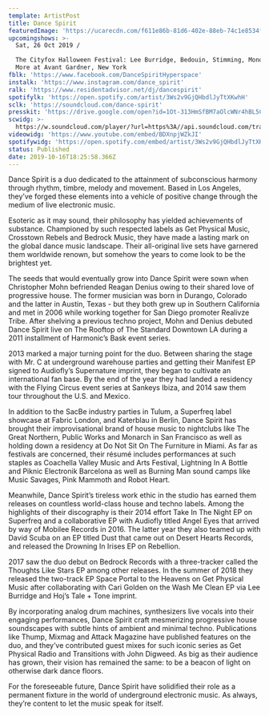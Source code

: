 ```yaml
---
template: ArtistPost
title: Dance Spirit
featuredImage: 'https://ucarecdn.com/f611e86b-81d6-402e-88eb-74c1e8534f9b/'
upcomingshows: >-
  Sat, 26 Oct 2019 /

  The Cityfox Halloween Festival: Lee Burridge, Bedouin, Stimming, Monolink &
  More at Avant Gardner, New York
fblk: 'https://www.facebook.com/DanceSpiritHyperspace'
instalk: 'https://www.instagram.com/dance_spirit'
ralk: 'https://www.residentadvisor.net/dj/dancespirit'
spotifylk: 'https://open.spotify.com/artist/3Ws2v9GjQHbdlJyTtXKwhH'
sclk: 'https://soundcloud.com/dance-spirit'
presskit: 'https://drive.google.com/open?id=1Ot-313HmSfBM7aOlcWNr4hBL5C-7oCnA'
scwidg: >-
  https://w.soundcloud.com/player/?url=https%3A//api.soundcloud.com/tracks/323236826&color=%23ff5500&auto_play=false&hide_related=false&show_comments=true&show_user=true&show_reposts=false&show_teaser=true&visual=true
videowidg: 'https://www.youtube.com/embed/BDXnpjWZkJI'
spotifywidg: 'https://open.spotify.com/embed/artist/3Ws2v9GjQHbdlJyTtXKwhH'
status: Published
date: 2019-10-16T18:25:58.366Z
---
```

Dance Spirit is a duo dedicated to the attainment of subconscious harmony through rhythm, timbre, melody and movement. Based in Los Angeles, they’ve forged these elements into a vehicle of positive change through the medium of live electronic music.

Esoteric as it may sound, their philosophy has yielded achievements of substance. Championed by such respected labels as Get Physical Music, Crosstown Rebels and Bedrock Music, they have made a lasting mark on the global dance music landscape. Their all-original live sets have garnered them worldwide renown, but somehow the years to come look to be the brightest yet.

The seeds that would eventually grow into Dance Spirit were sown when Christopher Mohn befriended Reagan Denius owing to their shared love of progressive house. The former musician was born in Durango, Colorado and the latter in Austin, Texas - but they both grew up in Southern California and met in 2006 while working together for San Diego promoter Realivze Tribe. After shelving a previous techno project, Mohn and Denius debuted Dance Spirit live on The Rooftop of The Standard Downtown LA during a 2011 installment of Harmonic’s Bask event series.

2013 marked a major turning point for the duo. Between sharing the stage with Mr. C at underground warehouse parties and getting their Manifest EP signed to Audiofly’s Supernature imprint, they began to cultivate an international fan base. By the end of the year they had landed a residency with the Flying Circus event series at Sankeys Ibiza, and 2014 saw them tour throughout the U.S. and Mexico.

In addition to the SacBe industry parties in Tulum, a Superfreq label showcase at Fabric London, and Katerblau in Berlin, Dance Spirit has brought their improvisational brand of house music to nightclubs like The Great Northern, Public Works and Monarch in San Francisco as well as holding down a residency at Do Not Sit On The Furniture in Miami. As far as festivals are concerned, their résumé includes performances at such staples as Coachella Valley Music and Arts Festival, Lightning In A Bottle and Piknic Electronik Barcelona as well as Burning Man sound camps like Music Savages, Pink Mammoth and Robot Heart.

Meanwhile, Dance Spirit’s tireless work ethic in the studio has earned them releases on countless world-class house and techno labels. Among the highlights of their discography is their 2014 effort Take In The Night EP on Superfreq and a collaborative EP with Audiofly titled Angel Eyes that arrived by way of Mobilee Records in 2016. The latter year they also teamed up with David Scuba on an EP titled Dust that came out on Desert Hearts Records, and released the Drowning In Irises EP on Rebellion.

2017 saw the duo debut on Bedrock Records with a three-tracker called the Thoughts Like Stars EP among other releases. In the summer of 2018 they released the two-track EP Space Portal to the Heavens on Get Physical Music after collaborating with Cari Golden on the Wash Me Clean EP via Lee Burridge and Hoj’s Tale + Tone imprint.

By incorporating analog drum machines, synthesizers live vocals into their engaging performances, Dance Spirit craft mesmerizing progressive house soundscapes with subtle hints of ambient and minimal techno. Publications like Thump, Mixmag and Attack Magazine have published features on the duo, and they’ve contributed guest mixes for such iconic series as Get Physical Radio and Transitions with John Digweed. As big as their audience has grown, their vision has remained the same: to be a beacon of light on otherwise dark dance floors.

For the foreseeable future, Dance Spirit have solidified their role as a permanent fixture in the world of underground electronic music. As always, they’re content to let the music speak for itself.
